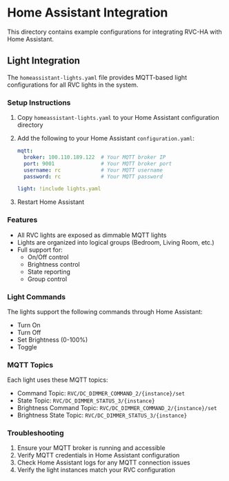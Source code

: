 # Home Assistant Integration

This directory contains example configurations for integrating RVC-HA with Home Assistant.

## Light Integration

The `homeassistant-lights.yaml` file provides MQTT-based light configurations for all RVC lights in the system. 

### Setup Instructions

1. Copy `homeassistant-lights.yaml` to your Home Assistant configuration directory
2. Add the following to your Home Assistant `configuration.yaml`:
   ```yaml
   mqtt:
     broker: 100.110.189.122  # Your MQTT broker IP
     port: 9001               # Your MQTT broker port
     username: rc             # Your MQTT username
     password: rc             # Your MQTT password

   light: !include lights.yaml
   ```

3. Restart Home Assistant

### Features

- All RVC lights are exposed as dimmable MQTT lights
- Lights are organized into logical groups (Bedroom, Living Room, etc.)
- Full support for:
  - On/Off control
  - Brightness control
  - State reporting
  - Group control

### Light Commands

The lights support the following commands through Home Assistant:
- Turn On
- Turn Off
- Set Brightness (0-100%)
- Toggle

### MQTT Topics

Each light uses these MQTT topics:
- Command Topic: `RVC/DC_DIMMER_COMMAND_2/{instance}/set`
- State Topic: `RVC/DC_DIMMER_STATUS_3/{instance}`
- Brightness Command Topic: `RVC/DC_DIMMER_COMMAND_2/{instance}/set`
- Brightness State Topic: `RVC/DC_DIMMER_STATUS_3/{instance}`

### Troubleshooting

1. Ensure your MQTT broker is running and accessible
2. Verify MQTT credentials in Home Assistant configuration
3. Check Home Assistant logs for any MQTT connection issues
4. Verify the light instances match your RVC configuration
